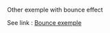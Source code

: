 <p>Other exemple with bounce effect</p>

<p>See link : <a href="" target="_blank" title="Other exemple with bounce effect">Bounce exemple</a></p>